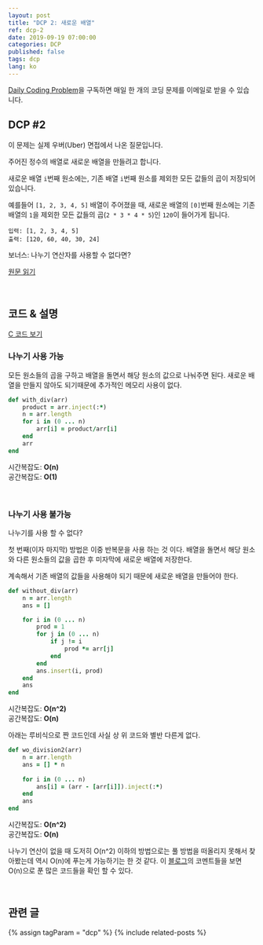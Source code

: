 ```yaml
---
layout: post
title: "DCP 2: 새로운 배열"
ref: dcp-2
date: 2019-09-19 07:00:00
categories: DCP
published: false
tags: dcp
lang: ko
---
```


[Daily Coding Problem](https://www.dailycodingproblem.com)을 구독하면 매일 한 개의 코딩 문제를 이메일로 받을 수 있습니다.

## **DCP #2**
이 문제는 실제 우버(Uber) 면접에서 나온 질문입니다.

주어진 정수의 배열로 새로운 배열을 만들려고 합니다.

새로운 배열 `i`번째 원소에는, 기존 배열 `i`번째 원소를 제외한 모든 값들의 곱이 저장되어 있습니다.

예를들어 `[1, 2, 3, 4, 5]` 배열이 주어졌을 때, 새로운 배열의 `[0]`번째 원소에는 기존 배열의 `1`을 제외한 모든 값들의 곱(`2 * 3 * 4 * 5`)인 `120`이 들어가게 됩니다.

```
입력: [1, 2, 3, 4, 5]
출력: [120, 60, 40, 30, 24]
```

보너스: 나누기 연산자를 사용할 수 없다면?

[원문 읽기](en-dcp-2.html#dcp2)

 <br>

## **코드 & 설명**
[C 코드 보기](https://github.com/muicode/DCP/blob/master/problem2/dcp2.c)

### **나누기 사용 가능**
모든 원소들의 곱을 구하고 배열을 돌면서 해당 원소의 값으로 나눠주면 된다. 새로운 배열을 만들지 않아도 되기때문에 추가적인 메모리 사용이 없다.

```ruby
def with_div(arr)
    product = arr.inject(:*)
    n = arr.length
    for i in (0 ... n)
        arr[i] = product/arr[i]
    end
    arr
end
```

시간복잡도: **O(n)** <br>
공간복잡도: **O(1)**

<br>

### **나누기 사용 불가능**
나누기를 사용 할 수 없다?

첫 번째(이자 마지막) 방법은 이중 반복문을 사용 하는 것 이다. 배열을 돌면서 해당 원소와 다른 원소들의 값을 곱한 후 미자막에 새로운 배열에 저장한다.

계속해서 기존 배열의 값들을 사용해야 되기 때문에 새로운 배열을 만들어야 한다.

```ruby
def without_div(arr)
    n = arr.length
    ans = []

    for i in (0 ... n)
        prod = 1
        for j in (0 ... n)
            if j != i
                prod *= arr[j]
            end
        end
        ans.insert(i, prod)
    end
    ans
end
```

시간복잡도: **O(n^2)** <br>
공간복잡도: **O(n)**

아래는 루비식으로 짠 코드인데 사실 상 위 코드와 별반 다른게 없다.

```ruby
def wo_division2(arr)
    n = arr.length
    ans = [] * n
    
    for i in (0 ... n)
        ans[i] = (arr - [arr[i]]).inject(:*)
    end
    ans
end
```

시간복잡도: **O(n^2)** <br>
공간복잡도: **O(n)**

나누기 연산이 없을 때 도저히 O(n^2) 이하의 방법으로는 풀 방법을 떠올리지 못해서 찾아봤는데 역시 O(n)에 푸는게 가능하기는 한 것 같다.
이 [블로그](https://dev.to/cwetanow/daily-coding-problem-2-21pj)의 코멘트들을 보면 O(n)으로 푼 많은 코드들을 확인 할 수 있다.

<br>

## **관련 글** <a id="related"></a>
{% assign tagParam = "dcp" %}
{% include related-posts %}
